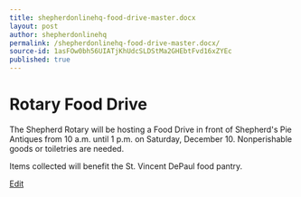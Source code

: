 ```yaml
---
title: shepherdonlinehq-food-drive-master.docx
layout: post
author: shepherdonlinehq
permalink: /shepherdonlinehq-food-drive-master.docx/
source-id: 1asFOw0bh56UIATjKhUdcSLDStMa2GHEbtFvd16xZYEc
published: true
---
```

# Rotary Food Drive

The Shepherd Rotary will be hosting a Food Drive in front of Shepherd's Pie Antiques from 10 a.m. until 1 p.m. on Saturday, December 10. Nonperishable goods or toiletries are needed.

Items collected will benefit the St. Vincent DePaul food pantry.

[Edit](https://www.penflip.com/shepherdonlinehq/food-drive?invite=ymFRkyFr)

